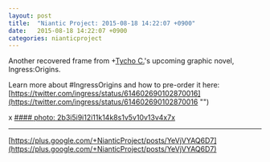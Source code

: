```yaml
---
layout: post
title:  "Niantic Project: 2015-08-18 14:22:07 +0900"
date:   2015-08-18 14:22:07 +0900
categories: nianticproject
---
```

Another recovered frame from +[Tycho C.](https://plus.google.com/106965960712090580437 "")'s upcoming graphic novel, Ingress:Origins. 

Learn more about ‪#‎IngressOrigins‬ and how to pre-order it here: [https://twitter.com/ingress/status/614602690102870016](https://twitter.com/ingress/status/614602690102870016 "") 

x
[#### photo: 2b3i5i9i12i11k14k8s1v5v10v13v4x7x](https://lh3.googleusercontent.com/-iBH3zpw7c_w/VdLAjZPpbWI/AAAAAAAAg5s/kw-LVRmCCHg/w800-h450/order.jpg "")
- - -
[https://plus.google.com/+NianticProject/posts/YeVjVYAQ6D7](https://plus.google.com/+NianticProject/posts/YeVjVYAQ6D7)

